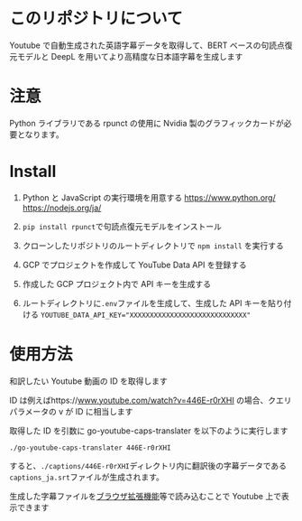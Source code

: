 # このリポジトリについて

Youtube で自動生成された英語字幕データを取得して、BERT ベースの句読点復元モデルと DeepL を用いてより高精度な日本語字幕を生成します

# 注意

Python ライブラリである rpunct の使用に Nvidia 製のグラフィックカードが必要となります。

# Install

1. Python と JavaScript の実行環境を用意する
   https://www.python.org/
   https://nodejs.org/ja/

2. `pip install rpunct`で句読点復元モデルをインストール

3. クローンしたリポジトリのルートディレクトリで
   `npm install`
   を実行する

4. GCP でプロジェクトを作成して YouTube Data API を登録する

5. 作成した GCP プロジェクト内で API キーを生成する

6. ルートディレクトリに`.env`ファイルを生成して、生成した API キーを貼り付ける
   `YOUTUBE_DATA_API_KEY="XXXXXXXXXXXXXXXXXXXXXXXXXXXXX"`

# 使用方法

和訳したい Youtube 動画の ID を取得します

ID は例えばhttps://www.youtube.com/watch?v=446E-r0rXHI の場合、クエリパラメータの v が ID に相当します

取得した ID を引数に go-youtube-caps-translater を以下のように実行します

`./go-youtube-caps-translater 446E-r0rXHI`

すると、`./captions/446E-r0rXHI`ディレクトリ内に翻訳後の字幕データである`captions_ja.srt`ファイルが生成されます。

生成した字幕ファイルを[ブラウザ拡張機能](https://chrome.google.com/webstore/detail/substital-add-subtitles-t/kkkbiiikppgjdiebcabomlbidfodipjg)等で読み込むことで Youtube 上で表示できます
